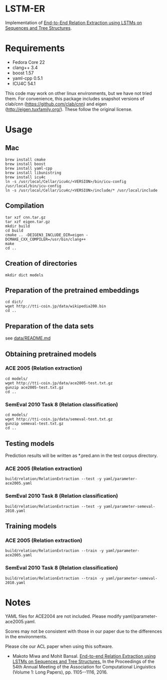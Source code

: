 # LSTM-ER

Implementation of [End-to-End Relation Extraction using LSTMs on Sequences and Tree Structures](http:www.aclweb.org/anthology/P/P16/P16-1105.pdf).

# Requirements

* Fedora Core 22 
* clang++ 3.4
* boost 1.57
* yaml-cpp 0.5.1
* ICU4C 54.1

This code may work on other linux environments, but we have not tried them. 
For convenience, this package includes snapshot versions of clab/cnn (https://github.com/clab/cnn) and eigen (http://eigen.tuxfamily.org/). These follow the original license.

# Usage

## Mac
```
brew install cmake
brew install boost
brew install yaml-cpp
brew install libunistring
brew install icu4c
ln -s /usr/local/Cellar/icu4c/<VERSION>/bin/icu-config /usr/local/bin/icu-config
ln -s /usr/local/Cellar/icu4c/<VERSION>/include/* /usr/local/include
```

## Compilation

```
tar xzf cnn.tar.gz
tar xzf eigen.tar.gz
mkdir build
cd build
cmake .. -DEIGEN3_INCLUDE_DIR=eigen -DCMAKE_CXX_COMPILER=/usr/bin/clang++
make
cd ..
```

## Creation of directories

```
mkdir dict models
```

## Preparation of the pretrained embeddings

```
cd dict/
wget http://tti-coin.jp/data/wikipedia200.bin
cd ..
```

## Preparation of the data sets

see [data/README.md](data/README.md)

## Obtaining pretrained models

### ACE 2005 (Relation extraction) 

```
cd models/
wget http://tti-coin.jp/data/ace2005-test.txt.gz
gunzip ace2005-test.txt.gz
cd ..
```

### SemEval 2010 Task 8 (Relation classification)

```
cd models/
wget http://tti-coin.jp/data/semeval-test.txt.gz
gunzip semeval-test.txt.gz
cd ..
```

## Testing models

Prediction results will be written as *.pred.ann in the test corpus directory.

### ACE 2005 (Relation extraction) 

`build/relation/RelationExtraction --test -y yaml/parameter-ace2005.yaml`

### SemEval 2010 Task 8 (Relation classification) 

`build/relation/RelationExtraction --test -y yaml/parameter-semeval-2010.yaml`

## Training models

### ACE 2005 (Relation extraction) 

`build/relation/RelationExtraction --train -y yaml/parameter-ace2005.yaml`

### SemEval 2010 Task 8 (Relation classification) 

`build/relation/RelationExtraction --train -y yaml/parameter-semeval-2010.yaml`

# Notes

YAML files for ACE2004 are not included. Please modify yaml/parameter-ace2005.yaml.

Scores may not be consistent with those in our paper due to the differences in the environments. 

Please cite our ACL paper when using this software.

* Makoto Miwa and Mohit Bansal. [End-to-end Relation Extraction using LSTMs on Sequences and Tree Structures.](http:www.aclweb.org/anthology/P/P16/P16-1105.pdf) In the Proceedings of the 54th Annual Meeting of the Association for Computational Linguistics (Volume 1: Long Papers), pp. 1105--1116, 2016.
